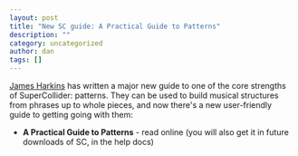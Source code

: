 ```yaml
---
layout: post
title: "New SC guide: A Practical Guide to Patterns"
description: ""
category: uncategorized
author: dan
tags: []
---
```

[James Harkins](http://www.dewdrop-world.net/sc3/) has written a major new guide to one of the core strengths of SuperCollider: patterns. They can be used to build musical structures from phrases up to whole pieces, and now there's a new user-friendly guide to getting going with them:

* **A Practical Guide to Patterns** - read online (you will also get it in future downloads of SC, in the help docs)

